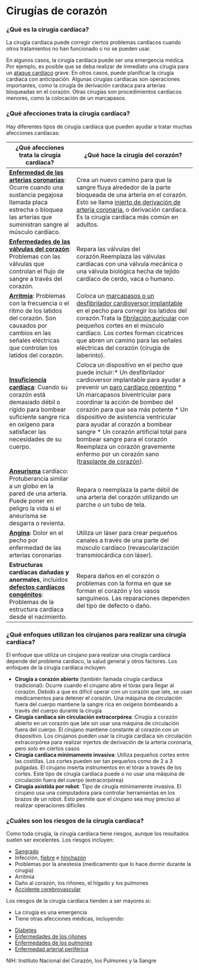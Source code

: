 Cirugías de corazón
===================


### ¿Qué es la cirugía cardíaca?


La cirugía cardíaca puede corregir ciertos problemas cardíacos cuando otros tratamientos no han funcionado o no se pueden usar.


En algunos casos, la cirugía cardíaca puede ser una emergencia médica. Por ejemplo, es posible que se deba realizar de inmediato una cirugía para un [ataque cardíaco](https://medlineplus.gov/spanish/heartattack.html) grave. En otros casos, puede planificar la cirugía cardíaca con anticipación. Algunas cirugías cardíacas son operaciones importantes, como la cirugía de derivación cardíaca para arterias bloqueadas en el corazón. Otras cirugías son procedimientos cardíacos menores, como la colocación de un marcapasos.
### ¿Qué afecciones trata la cirugía cardíaca?


Hay diferentes tipos de cirugía cardíaca que pueden ayudar a tratar muchas afecciones cardíacas:




| ¿Qué afecciones trata la cirugía cardíaca? | ¿Qué hace la cirugía del corazón? |
| --- | --- |
| **[Enfermedad de las arterias coronarias](https://medlineplus.gov/spanish/coronaryarterydisease.html)**: Ocurre cuando una sustancia pegajosa llamada placa estrecha o bloquea las arterias que suministran sangre al músculo cardíaco. | Crea un nuevo camino para que la sangre fluya alrededor de la parte bloqueada de una arteria en el corazón. Esto se llama [injerto de derivación de arteria coronaria](https://medlineplus.gov/spanish/coronaryarterybypasssurgery.html), o derivación cardíaca. Es la cirugía cardíaca más común en adultos. |
| **[Enfermedades de las válvulas del corazón](https://medlineplus.gov/spanish/heartvalvediseases.html)**: Problemas con las válvulas que controlan el flujo de sangre a través del corazón. | Repara las válvulas del corazón.Reemplaza las válvulas cardíacas con una válvula mecánica o una válvula biológica hecha de tejido cardíaco de cerdo, vaca o humano. |
| **[Arritmia](https://medlineplus.gov/spanish/arrhythmia.html)**: Problemas con la frecuencia o el ritmo de los latidos del corazón. Son causados por cambios en las señales eléctricas que controlan los latidos del corazón. | Coloca un [marcapasos o un desfibrilador cardioversor implantable](https://medlineplus.gov/spanish/pacemakersandimplantabledefibrillators.html) en el pecho para corregir los latidos del corazón.Trata la [fibrilación auricular](https://medlineplus.gov/spanish/atrialfibrillation.html) con pequeños cortes en el músculo cardíaco. Los cortes forman cicatrices que abren un camino para las señales eléctricas del corazón (cirugía de laberinto). |
| **[Insuficiencia cardíaca](https://medlineplus.gov/spanish/heartfailure.html)**: Cuando su corazón está demasiado débil o rígido para bombear suficiente sangre rica en oxígeno para satisfacer las necesidades de su cuerpo. | Coloca un dispositivo en el pecho que puede incluir:* Un desfibrilador cardioversor implantable para ayudar a prevenir un [paro cardíaco repentino](https://medlineplus.gov/spanish/suddencardiacarrest.html) * Un marcapasos biventricular para coordinar la acción de bombeo del corazón para que sea más potente * Un dispositivo de asistencia ventricular para ayudar al corazón a bombear sangre * Un corazón artificial total para bombear sangre para el corazón  Reemplaza un corazón gravemente enfermo por un corazón sano ([trasplante de corazón](https://medlineplus.gov/spanish/hearttransplantation.html)). |
| **[Aneurisma](https://medlineplus.gov/spanish/aneurysms.html)** cardíaco: Protuberancia similar a un globo en la pared de una arteria. Puede poner en peligro la vida si el aneurisma se desgarra o revienta. | Repara o reemplaza la parte débil de una arteria del corazón utilizando un parche o un tubo de tela. |
| **[Angina](https://medlineplus.gov/spanish/angina.html)**: Dolor en el pecho por enfermedad de las arterias coronarias | Utiliza un láser para crear pequeños canales a través de una parte del músculo cardíaco (revascularización transmiocárdica con láser). |
| **Estructuras cardíacas dañadas y anormales**, incluidos **[defectos cardíacos congénitos](https://medlineplus.gov/spanish/congenitalheartdefects.html)**: Problemas de la estructura cardíaca desde el nacimiento. | Repara daños en el corazón o problemas con la forma en que se forman el corazón y los vasos sanguíneos. Las reparaciones dependen del tipo de defecto o daño. |

   

### ¿Qué enfoques utilizan los cirujanos para realizar una cirugía cardíaca?


El enfoque que utiliza un cirujano para realizar una cirugía cardíaca depende del problema cardíaco, la salud general y otros factores. Los enfoques de la cirugía cardíaca incluyen:


* **Cirugía a corazón abierto** (también llamada cirugía cardíaca tradicional): Ocurre cuando el cirujano abre el tórax para llegar al corazón. Debido a que es difícil operar con un corazón que late, se usan medicamentos para detener el corazón. Una máquina de circulación fuera del cuerpo mantiene la sangre rica en oxígeno bombeando a través del cuerpo durante la cirugía
* **Cirugía cardíaca sin circulación extracorpórea**: Cirugía a corazón abierto en un corazón que late sin usar una máquina de circulación fuera del cuerpo. El cirujano mantiene constante al corazón con un dispositivo. Los cirujanos pueden usar la cirugía cardíaca sin circulación extracorpórea para realizar injertos de derivación de la arteria coronaria, pero solo en ciertos casos
* **Cirugía cardíaca mínimamente invasiva**: Utiliza pequeños cortes entre las costillas. Los cortes pueden ser tan pequeños como de 2 a 3 pulgadas. El cirujano inserta instrumentos en el tórax a través de los cortes. Este tipo de cirugía cardíaca puede o no usar una máquina de circulación fuera del cuerpo (extracorpórea)
* **Cirugía asistida por robot**: Tipo de cirugía mínimamente invasiva. El cirujano usa una computadora para controlar herramientas en los brazos de un robot. Esto permite que el cirujano sea muy preciso al realizar operaciones difíciles


### ¿Cuáles son los riesgos de la cirugía cardíaca?


Como toda cirugía, la cirugía cardíaca tiene riesgos, aunque los resultados suelen ser excelentes. Los riesgos incluyen:


* [Sangrado](https://medlineplus.gov/spanish/bleeding.html)
* Infección, [fiebre](https://medlineplus.gov/spanish/fever.html) e [hinchazón](https://medlineplus.gov/spanish/edema.html)
* Problemas por la anestesia (medicamento que lo hace dormir durante la cirugía)
* Arritmia
* Daño al corazón, los riñones, el hígado y los pulmones
* [Accidente cerebrovascular](https://medlineplus.gov/spanish/stroke.html)


Los riesgos de la cirugía cardíaca tienden a ser mayores si:


* La cirugía es una emergencia
* Tiene otras afecciones médicas, incluyendo:
+ [Diabetes](https://medlineplus.gov/spanish/diabetes.html)
+ [Enfermedades de los riñones](https://medlineplus.gov/spanish/kidneydiseases.html)
+ [Enfermedades de los pulmones](https://medlineplus.gov/spanish/lungdiseases.html)
+ [Enfermedad arterial periférica](https://medlineplus.gov/spanish/peripheralarterialdisease.html)


 NIH: Instituto Nacional del Corazón, los Pulmones y la Sangre 

